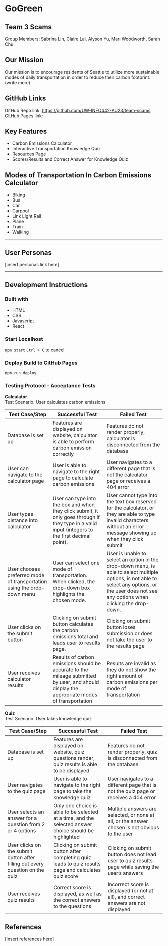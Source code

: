 # GoGreen
## Team 3 Scams
Group Members: Sabrina Lin, Claire Lai, Alyson Yu, Mari Woodworth, Sarah Chu 

## Our Mission
Our mission is to encourage residents of Seattle to utilize more sustainable modes of daily transportation in order to reduce their carbon footprint. (write more)

## GitHub Links
GitHub Repo link: https://github.com/UW-INFO442-AU23/team-scams
GitHub Pages link:

## Key Features
* Carbon Emissions Calculator 
* Interactive Transportation Knowledge Quiz
* Resources Page
* Scores/Results and Correct Answer for Knowledge Quiz

## Modes of Transportation In Carbon Emissions Calculator
* Biking
* Bus
* Car
* Carpool
* Link Light Rail
* Plane
* Train
* Walking

_________

## User Personas
[insert personas link here]

________

## Development Instructions

### Built with
* HTML
* CSS
* Javascript
* React

### Start Localhost
```npm start```
```Ctrl + C``` to cancel

### Deploy Build to GitHub Pages
```npm run deploy```

### Testing Protocol - Acceptance Tests
**Calculator**  
Test Scenario: User calculates carbon emissions

| Test Case/Step | Successful Test | Failed Test |
| ------------- | ------------- | ------------- |
| Database is set up | Features are displayed on website, calculator is able to perform carbon emission correctly | Features do not render properly, calculator is disconnected from the database |
| User can navigate to the calculator page | User is able to navigate to the right page to calculate carbon emissions | User navigates to a different page that is not the calculator page or receives a 404 error |
| User types distance into calculator | User can type into the box and when they click submit, it only goes through if they type in a valid input (integers to the first decimal point). | User cannot type into the text box reserved for the calculator, or they are able to type invalid characters without an error message showing up when they click submit |
| User chooses preferred mode of transportation using the drop-down menu | User can select one mode of transportation. When clicked, the drop-down box highlights the chosen mode. | User is unable to select an option in the drop-down menu, is able to select multiple options, is not able to select any options, or the user does not see any options when clicking the drop-down. |
| User clicks on the submit button | Clicking on submit button calculates the carbon emissions total and leads user to results page. | Clicking on submit button loses submission or does not take the user to the results page |
| User receives calculator results | Results of carbon emissions should be accurate to the mileage submitted by user, and should display the appropriate modes of transportation | Results are invalid as they do not show the right amount of carbon emissions per mode of transportation |
  
**Quiz**  
Test Scenario: User takes knowledge quiz

| Test Case/Step | Successful Test | Failed Test |
| ------------- | ------------- | ------------- |
| Database is set up | Features are displayed on website, quiz questions render, quiz results is able to be displayed | Features do not render properly, quiz is disconnected from the database |
| User navigates to the quiz page | User is able to navigate to the right page to take the knowledge quiz | User navigates to a different page that is not the quiz page or receives a 404 error |
| User selects an answer for a question from 2 or 4 options | Only one choice is able to be selected at a time, and the selected answer choice should be highlighted | Multiple answers are selected, or none at all, or the answer chosen is not obvious to the user |
| User clicks on the submit button after filling out every question on the quiz | Clicking on submit button after completing quiz leads to quiz results page and calculates quiz score | Clicking on submit button does not lead user to quiz results page while saving the user’s answers |
| User receives quiz results | Correct score is displayed, as well as the correct answers to the questions | Incorrect score is displayed (or not at all), and correct answers are not displayed |

## References
[insert references here]

